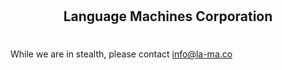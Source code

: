 
#
#
#
## <p style="text-align:center;">Language Machines Corporation</p>
#
#
#
While we are in stealth, please contact info@la-ma.co
#
